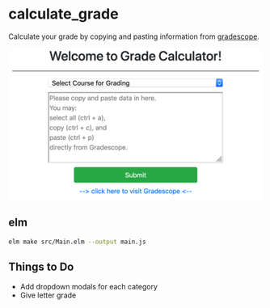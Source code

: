 # calculate_grade

Calculate your grade by copying and pasting information from [gradescope](https://www.gradescope.com).

![example interface](images/example.png)

## elm

```bash
elm make src/Main.elm --output main.js
```

## Things to Do

- Add dropdown modals for each category
- Give letter grade
